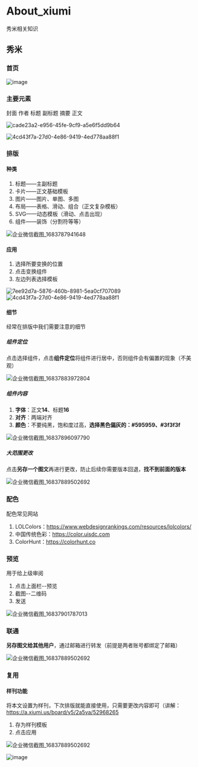 # About_xiumi
秀米相关知识

## 秀米

### 首页
![image](https://github.com/Kerchhhhh/About_xiumi/assets/64466119/7b27d227-ec9b-461e-b7c4-c5465189e138)


### 主要元素

封面 作者 标题 副标题 摘要 正文 

![cade23a2-e956-45fe-9cf9-a5e6f5dd9b64](https://github.com/Kerchhhhh/About_xiumi/assets/64466119/f17975a7-e824-46c9-bac7-c5e126a81206)

![4cd43f7a-27d0-4e86-9419-4ed778aa88f1](https://github.com/Kerchhhhh/About_xiumi/assets/64466119/2b49a366-1c85-45e4-bded-2561e1f984a6)


### 排版

#### 种类

1. 标题——主副标题
2. 卡片——正文基础模板
3. 图片——图片、单图、多图
4. 布局——表格、滑动、组合（正文复杂模板）
5. SVG——动态模板（滑动、点击出现）
6. 组件——装饰（分割符等等）

![企业微信截图_1683787941648](https://github.com/Kerchhhhh/About_xiumi/assets/64466119/41fe1c1b-7fd7-4cbd-ad5f-a92667478255)


#### 应用

1. 选择所要变换的位置
2. 点击变换组件
3. 左边列表选择模板

![7ee92d7a-5876-460b-8981-5ea0cf707089](https://github.com/Kerchhhhh/About_xiumi/assets/64466119/6466778c-3d1b-4e14-bc51-68fcda281078)
![4cd43f7a-27d0-4e86-9419-4ed778aa88f1](https://github.com/Kerchhhhh/About_xiumi/assets/64466119/b90ecd8a-9df9-4279-855f-fb238e94566d)


#### 细节

经常在排版中我们需要注意的细节

##### 组件定位

点击选择组件，点击**组件定位**将组件进行居中，否则组件会有偏置的现象（不美观）

![企业微信截图_16837883972804](https://github.com/Kerchhhhh/About_xiumi/assets/64466119/35a650f2-4dcf-4713-b356-44524f46db00)


##### 组件内容

1. **字体**：正文**14**、标题**16**
2. **对齐**：两端对齐
3. **颜色**：不要纯黑，饱和度过高，**选择黑色偏灰的：#595959、#3f3f3f**

![企业微信截图_16837896097790](https://github.com/Kerchhhhh/About_xiumi/assets/64466119/0c6e90b1-757b-4c86-9cfe-79fb10f466fb)

##### 大范围更改

点击**另存一个图文**再进行更改，防止后续你需要版本回退，**找不到前面的版本**

![企业微信截图_16837889502692](https://github.com/Kerchhhhh/About_xiumi/assets/64466119/30e80c41-b08a-4fbc-9109-fa7b956054b2)


### 配色

配色常见网站

1. LOLColors：https://www.webdesignrankings.com/resources/lolcolors/
2. 中国传统色彩：https://color.uisdc.com
3. ColorHunt：https://colorhunt.co

### 预览

用于给上级审阅
1. 点击上面栏--预览
2. 截图--二维码
3. 发送

![企业微信截图_16837901787013](https://github.com/Kerchhhhh/About_xiumi/assets/64466119/042842b5-3a36-4cfa-b799-7da37abef470)


### 联通

**另存图文给其他用户**，通过邮箱进行转发（前提是两者账号都绑定了邮箱）

![企业微信截图_16837889502692](https://github.com/Kerchhhhh/About_xiumi/assets/64466119/05de0a27-9792-4910-b04b-385c8a928d1b)


### 复用

#### 样刊功能

将本文设置为样刊，下次排版就能直接使用，只需要更改内容即可（讲解：https://a.xiumi.us/board/v5/2a5va/52968265
1. 存为样刊模板
2. 点击应用

![企业微信截图_16837889502692](https://github.com/Kerchhhhh/About_xiumi/assets/64466119/53e83322-f8f2-4e2b-9db1-427a61a8b515)

![image](https://github.com/Kerchhhhh/About_xiumi/assets/64466119/eabced26-8405-47a2-acbf-7d9cf5260cbd)

